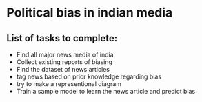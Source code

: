 # Political bias in indian media

## List of tasks to complete:
  - Find all major news media of india
  - Collect existing reports of biasing
  - Find the dataset of news articles
  - tag news based on prior knowledge regarding bias
  - try to make a representional diagram
  - Train a sample model to learn the news article and predict bias
 
